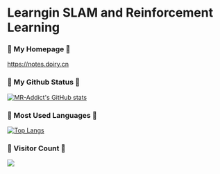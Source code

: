 # Learngin SLAM and Reinforcement Learning
### 🌱 My Homepage 🌱
https://notes.doiry.cn
### 🌱 My Github Status 🌱
[![MR-Addict's GitHub stats](https://github-readme-stats.vercel.app/api?username=DoiryCool&hide=prs,contribs&show_icons=true&hide_title=true)](https://github.com/anuraghazra/github-readme-stats)  

  
### 🌱 Most Used Languages 🌱
[![Top Langs](https://github-readme-stats.vercel.app/api/top-langs/?username=DoiryCool&&layout=compact&exclude_repo=github-readme-stats,anuraghazra.github.io)](https://github.com/anuraghazra/github-readme-stats)

### 🌱 Visitor Count 🌱
<img src="https://profile-counter.glitch.me/DoiryCool/count.svg" />
